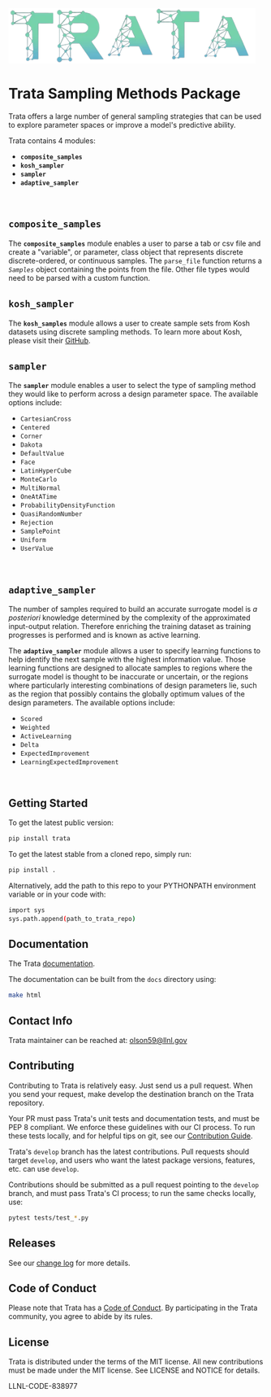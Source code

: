![](./logo.png)
 # Trata Sampling Methods Package

Trata offers a large number of general sampling strategies that can be used to explore parameter spaces or improve a model's predictive ability.

Trata contains 4 modules:
   - **`composite_samples`**
   - **`kosh_sampler`**
   - **`sampler`**
   - **`adaptive_sampler`**<br>

<br>

## `composite_samples`

The **`composite_samples`** module enables a user to parse a tab or csv file and create a "variable", or parameter, class object that represents discrete discrete-ordered, or continuous samples. The `parse_file` function returns a _`Samples`_ object containing the points from the file. Other file types would need to be parsed with a custom function.

## `kosh_sampler`

The **`kosh_samples`** module allows a user to create sample sets from Kosh datasets using discrete sampling methods. To learn more about Kosh, please visit their [GitHub](https://github.com/LLNL/kosh).

## `sampler`

The **`sampler`** module enables a user to select the type of sampling method they would like to perform across a design parameter space.  The available options include:
   - `CartesianCross` 
   - `Centered`
   - `Corner`
   - `Dakota`
   - `DefaultValue`
   - `Face`
   - `LatinHyperCube`
   - `MonteCarlo`
   - `MultiNormal`
   - `OneAtATime`
   - `ProbabilityDensityFunction`
   - `QuasiRandomNumber`
   - `Rejection`
   - `SamplePoint`
   - `Uniform`
   - `UserValue` <br>
<br>

## `adaptive_sampler`

The number of samples required to build an accurate surrogate model is _a posteriori_ knowledge determined by the complexity of the approximated input-output relation. Therefore enriching the training dataset as training progresses is performed and is known as active learning. 

The **`adaptive_sampler`** module allows a user to specify learning functions to help identify the next sample with the highest information value. Those learning functions are designed to allocate samples to regions where the surrogate model is thought to be inaccurate or uncertain, or the regions where particularly interesting combinations of design parameters lie, such as the region that possibly contains the globally optimum values of the design parameters. The available options include:
   - `Scored`
   - `Weighted`
   - `ActiveLearning`
   - `Delta` 
   - `ExpectedImprovement`
   - `LearningExpectedImprovement`<br>
<br>



## Getting Started

To get the latest public version:

```bash
pip install trata
```

To get the latest stable from a cloned repo, simply run:

```bash
pip install .
```

Alternatively, add the path to this repo to your PYTHONPATH environment variable or in your code with:

```bash
import sys
sys.path.append(path_to_trata_repo)
```
## Documentation
The Trata [documentation](https://llnl-trata.readthedocs.io/en/latest/). 

The documentation can be built from the `docs` directory using:

```bash
make html
```


## Contact Info

Trata maintainer can be reached at: olson59@llnl.gov

## Contributing

Contributing to Trata is relatively easy. Just send us a pull request. When you send your request, make develop the destination branch on the Trata repository.

Your PR must pass Trata's unit tests and documentation tests, and must be PEP 8 compliant. We enforce these guidelines with our CI process. To run these tests locally, and for helpful tips on git, see our [Contribution Guide](.github/workflows/CONTRIBUTING.md).

Trata's `develop` branch has the latest contributions. Pull requests should target `develop`, and users who want the latest package versions, features, etc. can use `develop`.


Contributions should be submitted as a pull request pointing to the `develop` branch, and must pass Trata's CI process; to run the same checks locally, use:

```bash
pytest tests/test_*.py
```

## Releases
See our [change log](CHANGELOG.md) for more details.

## Code of Conduct
Please note that Trata has a [Code of Conduct](.github/workflows/CODE_OF_CONDUCT.md). By participating in the Trata community, you agree to abide by its rules.

## License
Trata is distributed under the terms of the MIT license. All new contributions must be made under the MIT license. See LICENSE and NOTICE for details.

LLNL-CODE-838977
